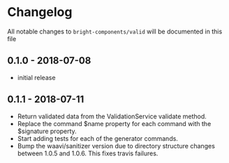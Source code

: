 # Changelog

All notable changes to `bright-components/valid` will be documented in this file

## 0.1.0 - 2018-07-08

- initial release

## 0.1.1 - 2018-07-11

- Return validated data from the ValidationService validate method.
- Replace the command $name property for each command with the $signature property.
- Start adding tests for each of the generator commands.
- Bump the waavi/sanitizer version due to directory structure changes between 1.0.5 and 1.0.6. This fixes travis failures.